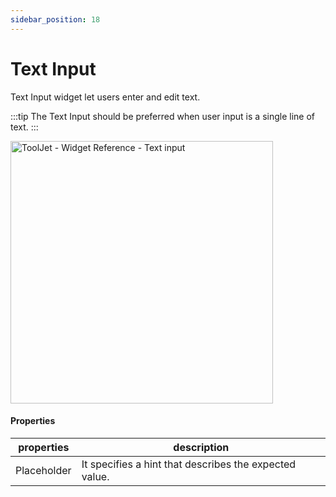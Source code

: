 ```yaml
---
sidebar_position: 18
---
```


# Text Input

Text Input widget let users enter and edit text.

:::tip
The Text Input should be preferred when user input is a single line of text.
:::

<img class="screenshot-full" src="/img/widgets/text-input/textinput.gif" alt="ToolJet - Widget Reference - Text input" height="420"/>

#### Properties

| properties      | description |
| ----------- | ----------- |
| Placeholder |  It specifies a hint that describes the expected value.|